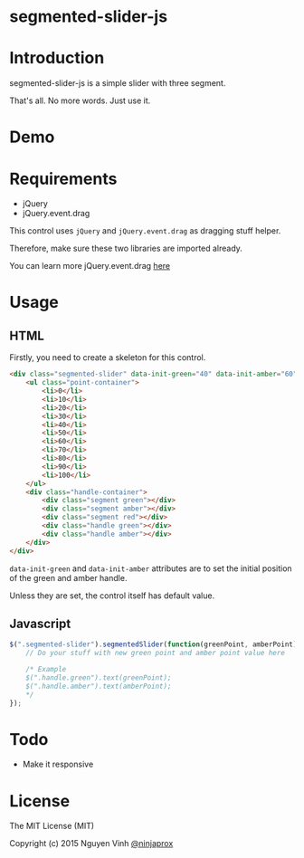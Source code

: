 segmented-slider-js
===================

# Introduction

segmented-slider-js is a simple slider with three segment.

That's all. No more words. Just use it.

# Demo

# Requirements

* jQuery
* jQuery.event.drag

This control uses `jQuery` and `jQuery.event.drag` as dragging stuff helper.

Therefore, make sure these two libraries are imported already.

You can learn more jQuery.event.drag [here](http://threedubmedia.com/code/event/drag)

# Usage

## HTML

Firstly, you need to create a skeleton for this control.

```html
<div class="segmented-slider" data-init-green="40" data-init-amber="60">
    <ul class="point-container">
        <li>0</li>
        <li>10</li>
        <li>20</li>
        <li>30</li>
        <li>40</li>
        <li>50</li>
        <li>60</li>
        <li>70</li>
        <li>80</li>
        <li>90</li>
        <li>100</li>
    </ul>
    <div class="handle-container">
        <div class="segment green"></div>
        <div class="segment amber"></div>
        <div class="segment red"></div>
        <div class="handle green"></div>
        <div class="handle amber"></div>
    </div>
</div>
```

`data-init-green` and `data-init-amber` attributes are to set the initial position of the green and amber handle.

Unless they are set, the control itself has default value.

## Javascript

```js
$(".segmented-slider").segmentedSlider(function(greenPoint, amberPoint) {
    // Do your stuff with new green point and amber point value here

    /* Example
    $(".handle.green").text(greenPoint);
    $(".handle.amber").text(amberPoint);
    */
});
```
# Todo

* Make it responsive

# License

The MIT License (MIT)

Copyright (c) 2015 Nguyen Vinh [@ninjaprox](http://twitter.com/ninjaprox)